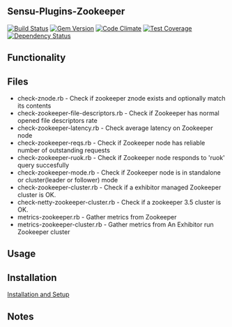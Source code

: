 ## Sensu-Plugins-Zookeeper

[![Build Status](https://travis-ci.org/sensu-plugins/sensu-plugins-zookeeper.svg?branch=master)](https://travis-ci.org/sensu-plugins/sensu-plugins-zookeeper)
[![Gem Version](https://badge.fury.io/rb/sensu-plugins-zookeeper.svg)](http://badge.fury.io/rb/sensu-plugins-zookeeper)
[![Code Climate](https://codeclimate.com/github/sensu-plugins/sensu-plugins-zookeeper/badges/gpa.svg)](https://codeclimate.com/github/sensu-plugins/sensu-plugins-zookeeper)
[![Test Coverage](https://codeclimate.com/github/sensu-plugins/sensu-plugins-zookeeper/badges/coverage.svg)](https://codeclimate.com/github/sensu-plugins/sensu-plugins-zookeeper)
[![Dependency Status](https://gemnasium.com/sensu-plugins/sensu-plugins-zookeeper.svg)](https://gemnasium.com/sensu-plugins/sensu-plugins-zookeeper)

## Functionality

## Files

* check-znode.rb - Check if zookeeper znode exists and optionally match its contents
* check-zookeeper-file-descriptors.rb - Check if Zookeeper has normal opened file descriptors rate
* check-zookeeper-latency.rb - Check average latency on Zookeeper node
* check-zookeeper-reqs.rb - Check if Zookeeper node has reliable number of outstanding requests
* check-zookeeper-ruok.rb - Check if Zookeeper node responds to 'ruok' query succesfully
* check-zookeeper-mode.rb - Check if Zookeeper node is in standalone or cluster(leader or follower) mode
* check-zookeeper-cluster.rb - Check if a exhibitor managed Zookeeper cluster is OK.
* check-netty-zookeeper-cluster.rb - Check if a zookeeper 3.5 cluster is OK.
* metrics-zookeeper.rb - Gather metrics from Zookeeper
* metrics-zookeeper-cluster.rb - Gather metrics from An Exhibitor run Zookeeper cluster

## Usage

## Installation

[Installation and Setup](http://sensu-plugins.io/docs/installation_instructions.html)

## Notes
